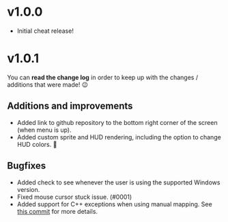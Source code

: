 # v1.0.0

- Initial cheat release!

# v1.0.1

You can **read the change log** in order to keep up with the changes / additions that were made! 😉

## Additions and improvements

- Added link to github repository to the bottom right corner of the screen (when menu is up).
- Added custom sprite and HUD rendering, including the option to change HUD colors. 🌈

## Bugfixes

- Added check to see whenever the user is using the supported Windows version.
- Fixed mouse cursor stuck issue. (#0001)
- Added support for C++ exceptions when using manual mapping. See [this commit](https://github.com/oxiKKK/oxware/commit/c29da51696fd0c3c034d821f8261cba139566bfa) for more details.
